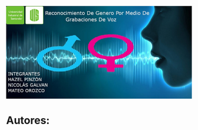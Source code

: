 <div align="center"><img src="https://raw.githubusercontent.com/NicoGalvan/proyecto-IA/master/img/Banner.jpeg" style="width:700px;" ></div>
<h1>Autores:</h>
